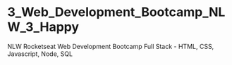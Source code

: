 # 3_Web_Development_Bootcamp_NLW_3_Happy
 NLW Rocketseat Web Development Bootcamp Full Stack - HTML, CSS, Javascript, Node, SQL
